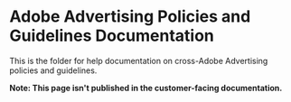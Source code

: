 # Adobe Advertising Policies and Guidelines Documentation

This is the folder for help documentation on cross-Adobe Advertising policies and guidelines.

**Note: This page isn't published in the customer-facing documentation.**
